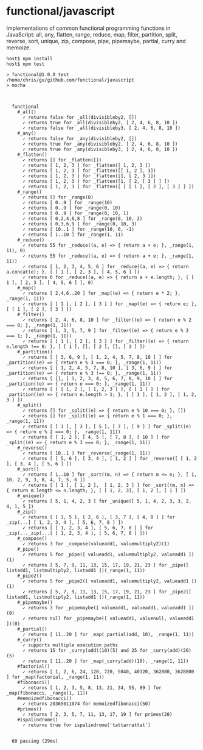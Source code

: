 # functional/javascript

Implementations of common functional programming functions in JavaScript:
all, any, flatten, range, reduce, map, filter, partition, split, reverse,
sort, unique, zip, compose, pipe, pipemaybe, partial, curry and memoize.

    host$ npm install
    host$ npm test

    > functional@1.0.0 test /home/chris/gu/github.com/functional/javascript
    > mocha



      functional
        #_all()
          ✓ returns false for _all(divisibleby2, [])
          ✓ returns true for _all(divisibleby2, [ 2, 4, 6, 8, 10 ])
          ✓ returns false for _all(divisibleby3, [ 2, 4, 6, 8, 10 ])
        #_any()
          ✓ returns false for _any(divisibleby2, [])
          ✓ returns true for _any(divisibleby2, [ 2, 4, 6, 8, 10 ])
          ✓ returns true for _any(divisibleby3, [ 2, 4, 6, 8, 10 ])
        #_flatten()
          ✓ returns [] for _flatten([])
          ✓ returns [ 1, 2, 3 ] for _flatten([ 1, 2, 3 ])
          ✓ returns [ 1, 2, 3 ] for _flatten([[ 1, 2 ], 3])
          ✓ returns [ 1, 2, 3 ] for _flatten([1, [ 2, 3 ]])
          ✓ returns [ 1, 2, 3 ] for _flatten([1, [ 2, [ 3 ] ] ])
          ✓ returns [ 1, 2, 3 ] for _flatten([ [ [ 1 ], [ 2 ], [ 3 ] ] ])
        #_range()
          ✓ returns [] for _range(0)
          ✓ returns [ 0..9 ] for _range(10)
          ✓ returns [ 0..9 ] for _range(0, 10)
          ✓ returns [ 0..9 ] for _range(0, 10, 1)
          ✓ returns [ 0,2,4,6,8 ] for _range(0, 10, 2)
          ✓ returns [ 0,3,6,9 ] for _range(0, 10, 3)
          ✓ returns [ 10..1 ] for _range(10, 0, -1)
          ✓ returns [ 1..10 ] for _range(1, 11)
        #_reduce()
          ✓ returns 55 for _reduce((a, e) => { return a + e; }, _range(1, 11), 0)
          ✓ returns 55 for _reduce((a, e) => { return a + e; }, _range(1, 11))
          ✓ returns [ 1, 2, 3, 4, 5, 6 ] for _reduce((a, e) => { return a.concat(e); }, [ [ 1 ], [ 2, 3 ], [ 4, 5, 6 ] ])
          ✓ returns 6 for _reduce((a, e) => { return a + e.length; }, [ [ 1 ], [ 2, 3 ], [ 4, 5, 6 ] ], 0)
        #_map()
          ✓ returns [ 2,4,6..20 ] for _map((e) => { return e * 2; }, _range(1, 11))
          ✓ returns [ [ 1 ], [ 2 ], [ 3 ] ] for _map((e) => { return e; }, [ [ 1 ], [ 2 ], [ 3 ] ])
        #_filter()
          ✓ returns [ 2, 4, 6, 8, 10 ] for _filter((e) => { return e % 2 === 0; }, _range(1, 11))
          ✓ returns [ 1, 3, 5, 7, 9 ] for _filter((e) => { return e % 2 === 1; }, _range(1, 11))
          ✓ returns [ [ 1 ], [ 2 ], [ 3 ] ] for _filter((e) => { return e.length !== 0; }, [ [ 1 ], [], [ 2 ], [], [ 3 ] ])
        #_partition()
          ✓ returns [ [ 3, 6, 9 ], [ 1, 2, 4, 5, 7, 8, 10 ] ] for _partition((e) => { return e % 3 === 0; }, _range(1, 11))
          ✓ returns [ [ 1, 2, 4, 5, 7, 8, 10 ], [ 3, 6, 9 ] ] for _partition((e) => { return e % 3 !== 0; }, _range(1, 11))
          ✓ returns [ [], [ 1, 2, 3, 4, 5, 6, 7, 8, 9, 10 ] ] for _partition((e) => { return e === 0; }, _range(1, 11))
          ✓ returns [ [ [ 1, 2 ], [ 1, 2, 3 ] ], [ [ 1 ] ] ] for _partition((e) => { return e.length > 1; }, [ [ 1 ], [ 1, 2 ], [ 1, 2, 3 ] ])
        #_split()
          ✓ returns [] for _split((e) => { return e % 10 === 0; }, [])
          ✓ returns [] for _split((e) => { return e % 1 === 0; }, _range(1, 11))
          ✓ returns [ [ 1 ], [ 3 ], [ 5 ], [ 7 ], [ 9 ] ] for _split((e) => { return e % 2 === 0; }, _range(1, 11))
          ✓ returns [ [ 1, 2 ], [ 4, 5 ], [ 7, 8 ], [ 10 ] ] for _split((e) => { return e % 3 === 0; }, _range(1, 11))
        #_reverse()
          ✓ returns [ 10..1 ] for _reverse(_range(1, 11))
          ✓ returns [ [ 5, 6 ], [ 3, 4 ], [ 1, 2 ] ] for _reverse([ [ 1, 2 ], [ 3, 4 ], [ 5, 6 ] ])
        #_sort()
          ✓ returns [ 1..10 ] for _sort((m, n) => { return m <= n; }, [ 1, 10, 2, 9, 3, 8, 4, 7, 5, 6 ])
          ✓ returns [ [ 1 ], [ 1, 2 ],  [ 1, 2, 3 ] ] for _sort((m, n) => { return m.length <= n.length; }, [ [ 1, 2, 3], [ 1, 2 ], [ 1 ] ])
        #_unique()
          ✓ returns [ 5, 1, 4, 2, 3 ] for _unique([ 5, 1, 4, 2, 3, 3, 2, 4, 1, 5 ])
        #_zip()
          ✓ returns [ [ 1, 5 ], [ 2, 6 ], [ 3, 7 ], [ 4, 8 ] ] for _zip(...[ [ 1, 2, 3, 4 ], [ 5, 6, 7, 8 ] ])
          ✓ returns [ [ 1, 2, 3, 4 ], [ 5, 6, 7, 8 ] ] for _zip(..._zip(...[ [ 1, 2, 3, 4 ], [ 5, 6, 7, 8 ] ]))
        #_compose()
          ✓ returns 3 for _compose(valueadd1, valuemultiply2)(1)
        #_pipe()
          ✓ returns 5 for _pipe([ valueadd1, valuemultiply2, valueadd1 ])(1)
          ✓ returns [ 5, 7, 9, 11, 13, 15, 17, 19, 21, 23 ] for _pipe([ listadd1, listmultiply2, listadd1 ])(_range(1, 11))
        #_pipe2()
          ✓ returns 5 for _pipe2([ valueadd1, valuemultiply2, valueadd1 ])(1)
          ✓ returns [ 5, 7, 9, 11, 13, 15, 17, 19, 21, 23 ] for _pipe2([ listadd1, listmultiply2, listadd1 ])(_range(1, 11))
        #_pipemaybe()
          ✓ returns 3 for _pipemaybe([ valueadd1, valueadd1, valueadd1 ])(0)
          ✓ returns null for _pipemaybe([ valueadd1, valuenull, valueadd1 ])(0)
        #_partial()
          ✓ returns [ 11..20 ] for _map(_partial(add, 10), _range(1, 11))
        #_curry()
          ✓ supports multiple execution paths
          ✓ returns 15 for _curry(add)(10)(5) and 25 for _curry(add)(20)(5)
          ✓ returns [ 11..20 ] for _map(_curry(add)(10), _range(1, 11))
        #factorial()
          ✓ returns [ 1, 2, 6, 24, 120, 720, 5040, 40320, 362880, 3628800 ] for _map(factorial, _range(1, 11))
        #fibonacci()
          ✓ returns [ 1, 2, 3, 5, 8, 13, 21, 34, 55, 89 ] for _map(fibonacci, _range(1, 11))
        #memoizedfibonacci()
          ✓ returns 20365011074 for memoizedfibonacci(50)
        #primes()
          ✓ returns [ 2, 3, 5, 7, 11, 13, 17, 19 ] for primes(20)
        #ispalindrome()
          ✓ returns true for ispalindrome('tattarrattat')


      60 passing (29ms)
